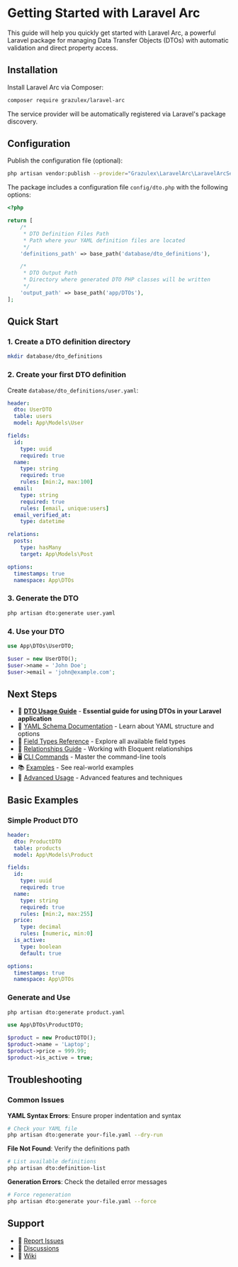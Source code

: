 # Getting Started with Laravel Arc

This guide will help you quickly get started with Laravel Arc, a powerful Laravel package for managing Data Transfer Objects (DTOs) with automatic validation and direct property access.

## Installation

Install Laravel Arc via Composer:

```bash
composer require grazulex/laravel-arc
```

The service provider will be automatically registered via Laravel's package discovery.

## Configuration

Publish the configuration file (optional):

```bash
php artisan vendor:publish --provider="Grazulex\LaravelArc\LaravelArcServiceProvider"
```

The package includes a configuration file `config/dto.php` with the following options:

```php
<?php

return [
    /*
     * DTO Definition Files Path
     * Path where your YAML definition files are located
     */
    'definitions_path' => base_path('database/dto_definitions'),

    /*
     * DTO Output Path  
     * Directory where generated DTO PHP classes will be written
     */
    'output_path' => base_path('app/DTOs'),
];
```

## Quick Start

### 1. Create a DTO definition directory

```bash
mkdir database/dto_definitions
```

### 2. Create your first DTO definition

Create `database/dto_definitions/user.yaml`:

```yaml
header:
  dto: UserDTO
  table: users
  model: App\Models\User

fields:
  id:
    type: uuid
    required: true
  name:
    type: string
    required: true
    rules: [min:2, max:100]
  email:
    type: string
    required: true
    rules: [email, unique:users]
  email_verified_at:
    type: datetime

relations:
  posts:
    type: hasMany
    target: App\Models\Post

options:
  timestamps: true
  namespace: App\DTOs
```

### 3. Generate the DTO

```bash
php artisan dto:generate user.yaml
```

### 4. Use your DTO

```php
use App\DTOs\UserDTO;

$user = new UserDTO();
$user->name = 'John Doe';
$user->email = 'john@example.com';
```

## Next Steps

- 🎯 [**DTO Usage Guide**](DTO_USAGE_GUIDE.md) - **Essential guide for using DTOs in your Laravel application**
- 📘 [YAML Schema Documentation](YAML_SCHEMA.md) - Learn about YAML structure and options
- 🔧 [Field Types Reference](FIELD_TYPES.md) - Explore all available field types
- 🔗 [Relationships Guide](RELATIONSHIPS.md) - Working with Eloquent relationships
- 🖥️ [CLI Commands](CLI_COMMANDS.md) - Master the command-line tools
- 📚 [Examples](../examples/README.md) - See real-world examples
- 🚀 [Advanced Usage](ADVANCED_USAGE.md) - Advanced features and techniques

## Basic Examples

### Simple Product DTO

```yaml
header:
  dto: ProductDTO
  table: products
  model: App\Models\Product

fields:
  id:
    type: uuid
    required: true
  name:
    type: string
    required: true
    rules: [min:2, max:255]
  price:
    type: decimal
    rules: [numeric, min:0]
  is_active:
    type: boolean
    default: true

options:
  timestamps: true
  namespace: App\DTOs
```

### Generate and Use

```bash
php artisan dto:generate product.yaml
```

```php
use App\DTOs\ProductDTO;

$product = new ProductDTO();
$product->name = 'Laptop';
$product->price = 999.99;
$product->is_active = true;
```

## Troubleshooting

### Common Issues

**YAML Syntax Errors**: Ensure proper indentation and syntax
```bash
# Check your YAML file
php artisan dto:generate your-file.yaml --dry-run
```

**File Not Found**: Verify the definitions path
```bash
# List available definitions
php artisan dto:definition-list
```

**Generation Errors**: Check the detailed error messages
```bash
# Force regeneration
php artisan dto:generate your-file.yaml --force
```

## Support

- 🐛 [Report Issues](https://github.com/Grazulex/laravel-arc/issues)
- 💬 [Discussions](https://github.com/Grazulex/laravel-arc/discussions)
- 📖 [Wiki](https://github.com/Grazulex/laravel-arc/wiki)